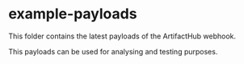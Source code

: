 # example-payloads

This folder contains the latest payloads of the ArtifactHub webhook.

This payloads can be used for analysing and testing purposes.
